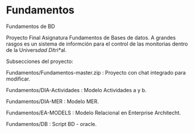 # Fundamentos

Fundamentos de BD

Proyecto Final Asignatura Fundamentos de Bases de datos. A grandes rasgos es un sistema de informción para el control de las monitorias
dentro de la Univers*dad Di*tri*al.

Subsecciones del proyecto:

Fundamentos/Fundamentos-master.zip : Proyecto con chat integrado para modificar.

Fundamentos/DIA-Actividades : Modelo Actividades a y b.

Fundamentos/DIA-MER : Modelo MER.

Fundamentos/EA-MODELS : Modelo Relacional en Enterprise Architecht.

Fundamentos/DB : Script BD - oracle.
